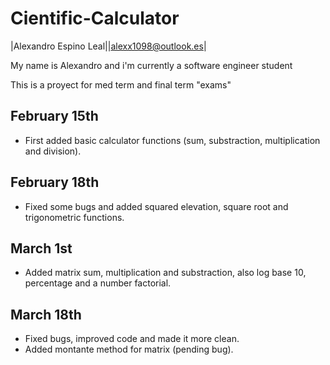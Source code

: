 # Cientific-Calculator

|Alexandro Espino Leal||alexx1098@outlook.es|

My name is Alexandro and i'm currently a software engineer student

This is a proyect for med term and final term "exams"


##  February 15th 
- First added basic calculator functions (sum, substraction, multiplication and division).

## February 18th
- Fixed some bugs and added squared elevation, square root and trigonometric functions.

## March 1st
- Added matrix sum, multiplication and substraction, also log base 10, percentage and a number factorial.

## March 18th
- Fixed bugs, improved code and made it more clean.
- Added montante method for matrix (pending bug).
